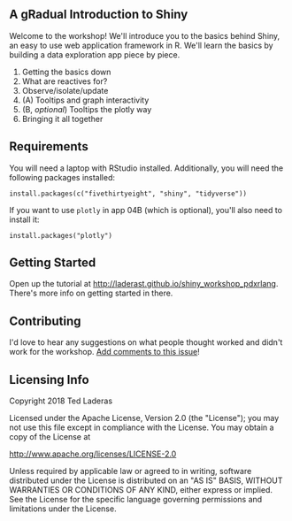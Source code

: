 ## A gRadual Introduction to Shiny

Welcome to the workshop! We'll introduce you to the basics behind Shiny, an easy to use web application framework in R. We'll learn the basics by building a data exploration app piece by piece.

01) Getting the basics down
02) What are reactives for?
03) Observe/isolate/update
04) (A) Tooltips and graph interactivity
04) (B, *optional*) Tooltips the plotly way
05) Bringing it all together

## Requirements

You will need a laptop with RStudio installed. Additionally, you will need the following packages installed:

```
install.packages(c("fivethirtyeight", "shiny", "tidyverse"))
```

If you want to use `plotly` in app 04B (which is optional), you'll also need to install it:

```
install.packages("plotly")
```

## Getting Started

Open up the tutorial at http://laderast.github.io/shiny_workshop_pdxrlang. There's more info on getting started in there.

## Contributing

I'd love to hear any suggestions on what people thought worked and didn't work for the workshop. [Add comments to this issue](https://github.com/laderast/shiny_workshop_pdxrlang/issues/2)!

## Licensing Info

Copyright 2018 Ted Laderas

Licensed under the Apache License, Version 2.0 (the "License");
you may not use this file except in compliance with the License.
You may obtain a copy of the License at

http://www.apache.org/licenses/LICENSE-2.0

Unless required by applicable law or agreed to in writing, software
distributed under the License is distributed on an "AS IS" BASIS,
WITHOUT WARRANTIES OR CONDITIONS OF ANY KIND, either express or implied.
See the License for the specific language governing permissions and
limitations under the License.
